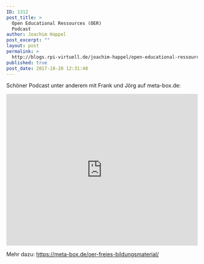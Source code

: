 ```yaml
---
ID: 1312
post_title: >
  Open Educational Ressources (OER)
  Podcast
author: Joachim Happel
post_excerpt: ""
layout: post
permalink: >
  http://blogs.rpi-virtuell.de/joachim-happel/open-educational-ressources-oer-podcast/
published: true
post_date: 2017-10-20 12:31:48
---
```

Schöner Podcast unter anderem mit Frank und Jörg auf meta-box.de:

<iframe src="https://meta-box.de/wp-content/plugins/podlove-podcasting-plugin-for-wordpress/lib/modules/podlove_web_player/player_v4/dist/share.html?episode=https://meta-box.de/?podlove_player4=17" width="100%" height="400" frameborder="0" scrolling="no"></iframe>

Mehr dazu: https://meta-box.de/oer-freies-bildungsmaterial/

&nbsp;